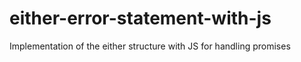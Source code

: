 # either-error-statement-with-js
 Implementation of the either structure with JS for handling promises 
